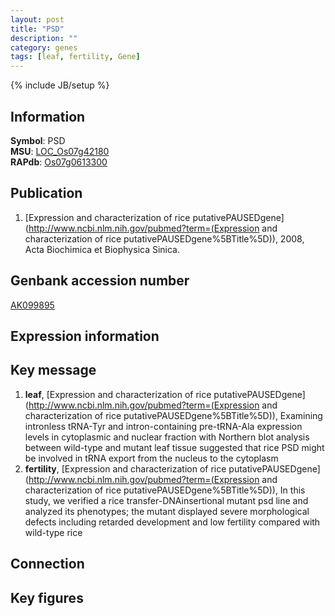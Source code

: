 ```yaml
---
layout: post
title: "PSD"
description: ""
category: genes
tags: [leaf, fertility, Gene]
---
```

{% include JB/setup %}

## Information
__Symbol__: PSD  
__MSU__: [LOC_Os07g42180](http://rice.plantbiology.msu.edu/cgi-bin/ORF_infopage.cgi?orf=LOC_Os07g42180)  
__RAPdb__: [Os07g0613300](http://rapdb.dna.affrc.go.jp/viewer/gbrowse_details/irgsp1?name=Os07g0613300)  

## Publication
1. [Expression and characterization of rice putativePAUSEDgene](http://www.ncbi.nlm.nih.gov/pubmed?term=(Expression and characterization of rice putativePAUSEDgene%5BTitle%5D)), 2008, Acta Biochimica et Biophysica Sinica.

## Genbank accession number
[AK099895](http://www.ncbi.nlm.nih.gov/nuccore/AK099895)

## Expression information

## Key message
1. __leaf__, [Expression and characterization of rice putativePAUSEDgene](http://www.ncbi.nlm.nih.gov/pubmed?term=(Expression and characterization of rice putativePAUSEDgene%5BTitle%5D)),  Examining intronless tRNA-Tyr and intron-containing pre-tRNA-Ala expression levels in cytoplasmic and nuclear fraction with Northern blot analysis between wild-type and mutant leaf tissue suggested that rice PSD might be involved in tRNA export from the nucleus to the cytoplasm
2. __fertility__, [Expression and characterization of rice putativePAUSEDgene](http://www.ncbi.nlm.nih.gov/pubmed?term=(Expression and characterization of rice putativePAUSEDgene%5BTitle%5D)),  In this study, we verified a rice transfer-DNAinsertional mutant psd line and analyzed its phenotypes; the mutant displayed severe morphological defects including retarded development and low fertility compared with wild-type rice

## Connection

## Key figures


